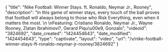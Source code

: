 {
    "title": "Nike Football: Winner Stays. ft. Ronaldo, Neymar Jr., Rooney",
    "description": "In this game of winner stays, every touch of the ball proves that football will always belong to those who Risk Everything, even when it matters the most. \n \nFeaturing: Cristiano Ronaldo, Neymar Jr., Wayne Rooney, Zlatan Ibrahimovi?, Gerard Piqu\u00e9, Gonzalo",
    "videoid": "3824692",
    "date_created": "1424454643",
    "date_modified": "1424454643",
    "type": "captivate",
    "layout": "video",
    "url": "\/v\/nike-football-winner-stays-ft-ronaldo-neymar-jr-rooney\/3824692"
}